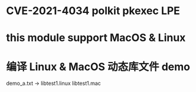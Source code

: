 # CVE-2021-4034 polkit pkexec LPE 

# this module support MacOS & Linux

# 编译 Linux & MacOS 动态库文件 demo


demo_a.txt -> 
    libtest1.linux
    libtest1.mac
